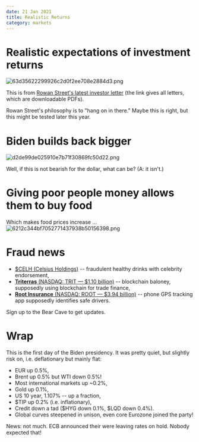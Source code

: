 ```yaml
---
date: 21 Jan 2021
title: Realistic Returns
category: markets
---
```


# Realistic expectations of investment returns

![63d35622299926c2d0f2ee708e2884d3.png]({attach}63d35622299926c2d0f2ee708e2884d3.png)

This is from [Rowan Street's latest investor letter](http://rowanstreet.com/investor-letters/) (the link gives all letters, which are downloadable PDFs).

Rowan Street's philosophy is to "hang on in there." Maybe this is right, but this might be tested later this year.

# Biden builds back bigger

![d2de99de025910e7b71f30869fc50d22.png]({attach}d2de99de025910e7b71f30869fc50d22.png)

Well, if this is not bearish for the dollar, what can be? (A: it isn't.)

# Giving poor people money allows them to buy food
Which makes food prices increase ...
![6212c344bf7052771437938b50156398.png]({attach}6212c344bf7052771437938b50156398.png)

# Fraud news

- [$CELH (Celsius Holdings)](https://thebearcave.substack.com/p/problems-at-celsius-holdings-celh) -- fraudulent healthy drinks with celebrity endorsement,
- [**Triterras** (NASDAQ: TRIT — $1.10 billion)](https://thebearcave.substack.com/p/problems-at-triterras-trit) -- blockchain baloney, supposedly using blockchain for trade finance,
- [**Root Insurance** (NASDAQ: ROOT — $3.94 billion)](https://thebearcave.substack.com/p/problems-at-root-insurance-root) --  phone GPS tracking app supposedly identifies safe drivers.

Sign up to the Bear Cave to get updates.

# Wrap

This is the first day of the Biden presidency. It was pretty quiet, but slightly risk on, i.e. deflationary but mainly flat:

- EUR up 0.5%,
- Brent up 0.5% but WTI down 0.5%!
- Most international markets up ~0.2%,
- Gold up 0.1%,
- US 10 year, 1.107% -- up a fraction,
- $TIP up 0.2% (i.e. inflationary),
- Credit down a tad ($HYG down 0.1%, $LQD down 0.4%).
- Global curves steepened in unison, even core Eurozone joined the party!

News: not much. ECB announced their were leaving rates on hold. Nobody expected that!

